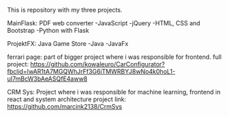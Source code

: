 This is repository with my three projects.

MainFlask: PDF web converter
-JavaScript
-jQuery
-HTML, CSS and Bootstrap
-Python with Flask

ProjektFX: Java Game Store
-Java
-JavaFx

ferrari page: part of bigger project where i was responsible for frontend.
full project: https://github.com/kowaleuro/CarConfigurator?fbclid=IwAR1tA7MGQWhJrFf3G6iTMWRBYJ8wNo4k0hoL1-uI7mBcW3bAeASQfE4aww8

CRM Sys: Project where i was responsible for machine learning, frontend in react and system architecture
project link: https://github.com/marcink2138/CrmSys
